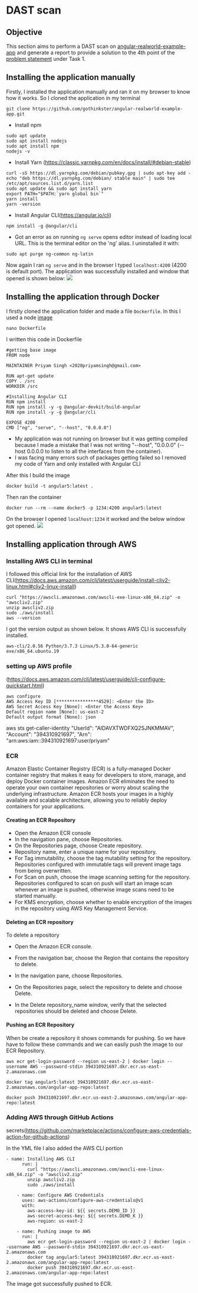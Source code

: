 # DAST scan

##  Objective 

This section aims to perform a DAST scan on [angular-realworld-example-app](https://github.com/gothinkster/angular-realworld-example-app) and generate a report to provide a solution to the 4th point of the [problem statement](https://cloud-native.netlify.app/problem-statement/) under Task 1.

## Installing the application manually

Firstly, I installed the application manually and ran it on my browser to know how it works. So I cloned the application in my terminal
```
git clone https://github.com/gothinkster/angular-realworld-example-app.git
```
* Install npm

```
sudo apt update
sudo apt install nodejs
sudo apt install npm
nodejs -v
```

* Install Yarn (https://classic.yarnpkg.com/en/docs/install/#debian-stable)
```
curl -sS https://dl.yarnpkg.com/debian/pubkey.gpg | sudo apt-key add -
echo "deb https://dl.yarnpkg.com/debian/ stable main" | sudo tee /etc/apt/sources.list.d/yarn.list
sudo apt update && sudo apt install yarn
export PATH="$PATH:`yarn global bin`"
yarn install
yarn -version
```
* Install Angular CLI(https://angular.io/cli)
```
npm install -g @angular/cli
```
* Got an error as on running `ng serve` opens editor instead of loading local URL. This is the terminal editor on the 'ng' alias. I uninstalled it with:
```
sudo apt purge ng-common ng-latin
```
Now again I ran `ng serve` and in the browser I typed `localhost:4200` (4200 is default port). The application was successfully installed and window that opened is shown below:
![](Images/angular%20app.png)

## Installing the application through Docker

I firstly cloned the application folder and made a file `Dockerfile`. In this I used a node [image](https://hub.docker.com/_/node)
```
nano Dockerfile
```
I written this code in Dockerfile
```
#getting base image
FROM node

MAINTAINER Priyam Singh <2020priyamsingh@gmail.com>

RUN apt-get update
COPY . /src
WORKDIR /src

#Installing Angular CLI
RUN npm install
RUN npm install -y -g @angular-devkit/build-angular
RUN npm install -y -g @angular/cli

EXPOSE 4200
CMD ["ng", "serve", "--host", "0.0.0.0"]
```
* My application was not running on browser but it was getting compiled because I made a mistake that I was not writing "--host", "0.0.0.0" (--host 0.0.0.0 to listen to all the interfaces from the container).
* I was facing many errors such of packages getting failed so I removed my code of Yarn and only installed with Angular CLI

After this I build the image
```
docker build -t angular5:latest .
```

Then ran the container
```
docker run --rm --name docker5 -p 1234:4200 angular5:latest
```
On the browser I opened `localhost:1234` it worked and the below window got opened.
![](Images/application%20docker%20running.png)


## Installing application through AWS

### Installing AWS CLI in terminal
I followed this official link for the installation of AWS CLI(https://docs.aws.amazon.com/cli/latest/userguide/install-cliv2-linux.html#cliv2-linux-install)

```
curl "https://awscli.amazonaws.com/awscli-exe-linux-x86_64.zip" -o "awscliv2.zip"
unzip awscliv2.zip
sudo ./aws/install
aws --version
```
I got the version output as shown below. It shows AWS CLI is successfully installed.
```
aws-cli/2.0.56 Python/3.7.3 Linux/5.3.0-64-generic exe/x86_64.ubuntu.19
```

### setting up AWS profile

(https://docs.aws.amazon.com/cli/latest/userguide/cli-configure-quickstart.html)
```
aws configure
AWS Access Key ID [****************4529]: <Enter the ID>
AWS Secret Access Key [None]: <Enter the Access Key>
Default region name [None]: us-east-2
Default output format [None]: json
```
aws sts get-caller-identity
"UserId": "AIDAVXTWDFXQ2SJNKMMAV",
    "Account": "394310921697",
    "Arn": "arn:aws:iam::394310921697:user/priyam"

### ECR 

Amazon Elastic Container Registry (ECR) is a fully-managed Docker container registry that makes it easy for developers to store, manage, and deploy Docker container images. Amazon ECR eliminates the need to operate your own container repositories or worry about scaling the underlying infrastructure. Amazon ECR hosts your images in a highly available and scalable architecture, allowing you to reliably deploy containers for your applications. 

#### Creating an ECR Repository

* Open the Amazon ECR console
* In the navigation pane, choose Repositories. 
* On the Repositories page, choose Create repository. 
* Repository name, enter a unique name for your repository.
* For Tag immutability, choose the tag mutability setting for the repository. Repositories configured with immutable tags will prevent image tags from being overwritten.
* For Scan on push, choose the image scanning setting for the repository. Repositories configured to scan on push will start an image scan whenever an image is pushed, otherwise image scans need to be started manually.
* For KMS encryption, choose whether to enable encryption of the images in the repository using AWS Key Management Service. 

#### Deleting an ECR repository

To delete a repository

* Open the Amazon ECR console.

* From the navigation bar, choose the Region that contains the repository to delete.

* In the navigation pane, choose Repositories.

* On the Repositories page, select the repository to delete and choose Delete.

* In the Delete repository_name window, verify that the selected repositories should be deleted and choose Delete. 

#### Pushing an ECR Repository

When be create a repository it shows commands for pushing. So we have have to follow these commands and we can easily push the image to our ECR Repository.
```
aws ecr get-login-password --region us-east-2 | docker login --username AWS --password-stdin 394310921697.dkr.ecr.us-east-2.amazonaws.com 

docker tag angular5:latest 394310921697.dkr.ecr.us-east-2.amazonaws.com/angular-app-repo:latest

docker push 394310921697.dkr.ecr.us-east-2.amazonaws.com/angular-app-repo:latest
```

### Adding AWS through GitHub Actions

secrets(https://github.com/marketplace/actions/configure-aws-credentials-action-for-github-actions)

In the YML file I also added the AWS CLI portion
```
- name: Installing AWS CLI
      run: |
        curl "https://awscli.amazonaws.com/awscli-exe-linux-x86_64.zip" -o "awscliv2.zip"
        unzip awscliv2.zip
        sudo ./aws/install
        
    - name: Configure AWS Credentials
      uses: aws-actions/configure-aws-credentials@v1
      with:
        aws-access-key-id: ${{ secrets.DEMO_ID }}
        aws-secret-access-key: ${{ secrets.DEMO_K }}
        aws-region: us-east-2

    - name: Pushing image to AWS
      run: |
        aws ecr get-login-password --region us-east-2 | docker login --username AWS --password-stdin 394310921697.dkr.ecr.us-east-2.amazonaws.com     
        docker tag angular5:latest 394310921697.dkr.ecr.us-east-2.amazonaws.com/angular-app-repo:latest
        docker push 394310921697.dkr.ecr.us-east-2.amazonaws.com/angular-app-repo:latest
```
The image got successfully pushed to ECR.